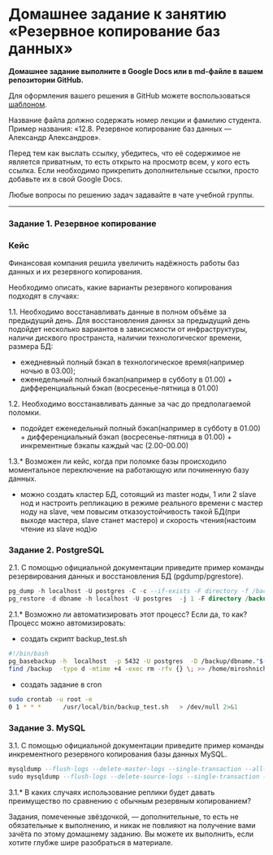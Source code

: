 # Домашнее задание к занятию «Резервное копирование баз данных»

**Домашнее задание выполните в Google Docs или в md-файле в вашем репозитории GitHub.** 

Для оформления вашего решения в GitHub можете воспользоваться [шаблоном](https://github.com/netology-code/sys-pattern-homework).

Название файла должно содержать номер лекции и фамилию студента. Пример названия: «12.8. Резервное копирование баз данных — Александр Александров».

Перед тем как выслать ссылку, убедитесь, что её содержимое не является приватным, то есть открыто на просмотр всем, у кого есть ссылка. Если необходимо прикрепить дополнительные ссылки, просто добавьте их в свой Google Docs.

Любые вопросы по решению задач задавайте в чате учебной группы.

---

### Задание 1. Резервное копирование

### Кейс
Финансовая компания решила увеличить надёжность работы баз данных и их резервного копирования. 

Необходимо описать, какие варианты резервного копирования подходят в случаях: 

1.1. Необходимо восстанавливать данные в полном объёме за предыдущий день.
 Для восстановления даннsx за предыдущий день  подойдет несколько вариантов в зависисмости от инфраструктуры, наличи дисквого пространста, наличии  технологическог времени, размера БД: 
- ежедневный полный бэкап в технологическое время(например ночью в 03.00);
- еженедельный полный бэкап(например в субботу в 01.00)  + дифференциальный бэкап (восресенье-пятница в 01.00) 

1.2. Необходимо восстанавливать данные за час до предполагаемой поломки.
- подойдет еженедельный полный бэкап(например в субботу в 01.00)  + дифференциальный бэкап (восресенье-пятница в 01.00) + инкрементные бэкапы каждый час (2.00-00.00) 

1.3.* Возможен ли кейс, когда при поломке базы происходило моментальное переключение на работающую или починенную базу данных.
- можно создать кластер БД, сотоящий из master ноды, 1 или 2 slave нод  и  настроить репликацию  в режиме реального времени с мастер ноду на slave, чем  повысим отказоустойчивость такой БД(при выходе мастера, slave станет мастеро) и скорость чтения(настоим чтение  из slave  нод)ю    

### Задание 2. PostgreSQL

2.1. С помощью официальной документации приведите пример команды резервирования данных и восстановления БД (pgdump/pgrestore).
```sql
pg_dump -h localhost -U postgres -C -c --if-exists -F directory -f /backup/<backup-postgresql-folder-name> dbname
pg_restore -d dbname -h localhost -U postgres  -j 1 -F directory /backup/<backup-postgresql-folder-name> 
```
2.1.* Возможно ли автоматизировать этот процесс? Если да, то как?
Процесс можно автомизировать:
- создать  скрипт backup_test.sh
```bash
#!/bin/bash
pg_basebackup -h  localhost  -p 5432 -U postgres  -D /backup/dbname."$(date +"%d-%m-%Y-%R")"  -Ft -z -Xs -P >> /home/miroshnichenko/log.txt
find /backup  -type d -mtime +4 -exec rm -rfv {} \; >> /home/miroshnichenko/log1.txt
```
- создать задание в cron
```bash
sudo crontab -u root -e
0 1 * * *      /usr/local/bin/backup_test.sh   > /dev/null 2>&1
```


### Задание 3. MySQL

3.1. С помощью официальной документации приведите пример команды инкрементного резервного копирования базы данных MySQL. 
```sql
mysqldump --flush-logs --delete-master-logs --single-transaction --all-databases | gzip > /var/backups/mysql/$(date +%d-%m-%Y_%H-%M-%S)-inc.gz
sudo mysqldump --flush-logs --delete-source-logs --single-transaction --all-databases | gzip > ~/$(date +%d-%m-%Y_%H-%M-%S)-inc.gz
```
3.1.* В каких случаях использование реплики будет давать преимущество по сравнению с обычным резервным копированием?

Задания, помеченные звёздочкой, — дополнительные, то есть не обязательные к выполнению, и никак не повлияют на получение вами зачёта по этому домашнему заданию. Вы можете их выполнить, если хотите глубже шире разобраться в материале.
